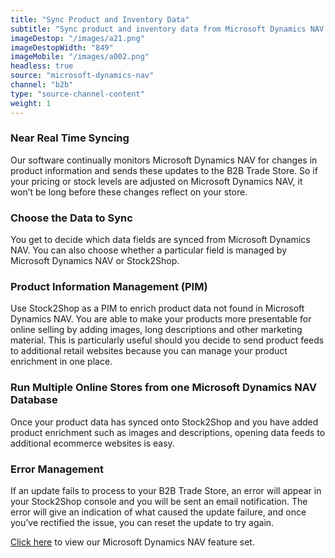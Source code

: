 ```yaml
---
title: "Sync Product and Inventory Data"
subtitle: "Sync product and inventory data from Microsoft Dynamics NAV to the B2B Trade Store."
imageDestop: "/images/a21.png"
imageDestopWidth: "849"
imageMobile: "/images/a002.png"
headless: true
source: "microsoft-dynamics-nav"
channel: "b2b"
type: "source-channel-content"
weight: 1
---
```


### Near Real Time Syncing
Our software continually monitors Microsoft Dynamics NAV for changes in product information and sends these updates to the B2B Trade Store. So if your pricing or stock levels are adjusted on Microsoft Dynamics NAV, it won’t be long before these changes reflect on your store.

### Choose the Data to Sync
You get to decide which data fields are synced from Microsoft Dynamics NAV. You can also choose whether a particular field is managed by Microsoft Dynamics NAV or Stock2Shop.

### Product Information Management (PIM)
Use Stock2Shop as a PIM to enrich product data not found in Microsoft Dynamics NAV. You are able to make your products more presentable for online selling by adding images, long descriptions and other marketing material. This is particularly useful should you decide to send product feeds to additional retail websites because you can manage your product enrichment in one place.

### Run Multiple Online Stores from one Microsoft Dynamics NAV Database
Once your product data has synced onto Stock2Shop and you have added product enrichment such as images and descriptions, opening data feeds to additional ecommerce websites is easy.

### Error Management
If an update fails to process to your B2B Trade Store, an error will appear in your Stock2Shop console and you will be sent an email notification. The error will give an indication of what caused the update failure, and once you’ve rectified the issue, you can reset the update to try again.

[Click here](/help/features/microsoft-dynamics-nav/ "Microsoft Dynamics NAV Features") to view our Microsoft Dynamics NAV feature set.